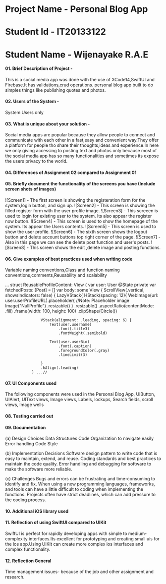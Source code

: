 # Project Name - Personal Blog App
# Student Id - IT20133122
# Student Name - Wijenayake R.A.E

#### 01. Brief Description of Project - 
This is a social media app was done with the use of XCode14,SwiftUI and Firebase.It has validations,crud operations. personal blog app built to do simples things like publishing quotes and photos.

#### 02. Users of the System - 
System Users only

#### 03. What is unique about your solution -
Social media apps are popular because they allow people to connect and communicate with each other in a fast,easy and convenient way.They offer a platform for people tho share their thoughts,ideas and experience.In here we only giving accessing to posting text and photos only because most of the social media app has so many functionalities and sometimes its expose the users privacy to the world.

#### 04. Differences of Assignment 02 compared to Assignment 01


#### 05. Briefly document the functionality of the screens you have (Include screen shots of images)
![Screen1] - The first screen is showing the registeration form for the system,login button, and sign up. 
![Screen2] - This screen is showing the filled register form with the user profile image.
![Screen3] - This screeen is used to login for existing user to the system. Its also appear the register now button.
![Screen4] - This screen is used to show the homepage of the system. Its appear the Users contents. 
![Screen5] - This screen is used to show the user profile.
![Screen6] - The sixth screen shows the logout button and delete account buttons top right corner of the page.
![Screen7] - Also in this page we can see the delete post function and user's posts.
![Screen8] - This screen shows the edit ,delete image and posting functions.

#### 06. Give examples of best practices used when writing code

Variable naming conventions,Class and function naming conventions,comments,Reusability and scalability


 ... struct ReusableProfileContent: View {
    var user: User
    @State private var fetchedPosts: [Post] = []
    var body: some View {
        ScrollView(.vertical, showsIndicators: false) {
            LazyVStack{
                HStack(spacing: 12){
                    WebImage(url: user.userProfileURL).placeholder{
                        //Note: Placeholder image
                        Image("NullProfile")
                            .resizable()
                    }
                    .resizable()
                    .aspectRatio(contentMode: .fill)
                    .frame(width: 100, height: 100)
                    .clipShape(Circle())

                    VStack(alignment: .leading, spacing: 6) {
                        Text(user.username)
                            .font(.title3)
                            .fontWeight(.semibold)

                        Text(user.userBio)
                            .font(.caption)
                            .foregroundColor(.gray)
                            .lineLimit(3)

                    }
                    .hAlign(.leading)
                } ...//

#### 07. UI Components used

The following components were used in the Personal Blog App, 
    UIButton, 
    UIAlert,
    UIText views,
    Image views,
    Labels,
    lockups,
    Search fields,
    scroll views,
    Image wells

#### 08. Testing carried out

#### 09. Documentation 

(a) Design Choices
Data Structures
Code Organization to navigate easily
Error handling
Code Style

(b) Implementation Decisions
Software design pattern to write code that is easy to maintain, extend, and reuse.
Coding standards and best practices to maintain the code quality.
Error handling and debugging for software to make the software more reliable.

(c) Challenges
Bugs and errors can be frustrating and time-consuming to identify and fix.
When using a new programming languages, frameworks, and tools can have a little difficult to coding when implementing the functions.
Projects often have strict deadlines, which can add pressure to the coding process.

#### 10. Additional iOS library used


#### 11. Reflection of using SwiftUI compared to UIKit
SwiftUI is perfect for rapidly developing apps with simple to medium-complexity interfaces.Its excellent for prototyping and creating small uis for the ios app.Using UIKIt can create more complex ios interfaces and complex functionality. 

#### 12. Reflection General

Time management issues- because of the job and other assignment and research.

  

